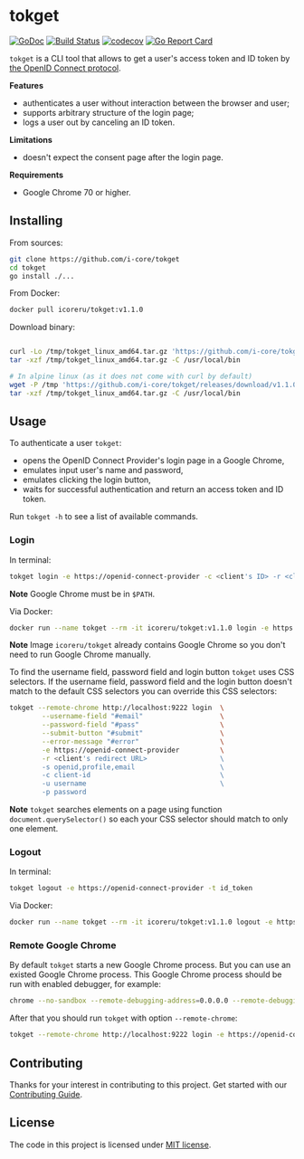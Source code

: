 # tokget

[![GoDoc][doc-img]][doc] [![Build Status][build-img]][build] [![codecov][codecov-img]][codecov] [![Go Report Card][goreport-img]][goreport]

`tokget` is a CLI tool that allows to get a user's access token and ID token by [the OpenID Connect protocol][oidc-spec-core].

**Features**

- authenticates a user without interaction between the browser and user;
- supports arbitrary structure of the login page;
- logs a user out by canceling an ID token.

**Limitations**

- doesn't expect the consent page after the login page.

**Requirements**

- Google Chrome 70 or higher.

## Installing

From sources:

```bash
git clone https://github.com/i-core/tokget
cd tokget
go install ./...
```

From Docker:

```bash
docker pull icoreru/tokget:v1.1.0
```

Download binary:

```bash

curl -Lo /tmp/tokget_linux_amd64.tar.gz 'https://github.com/i-core/tokget/releases/download/v1.1.0/tokget_linux_amd64.tar.gz'
tar -xzf /tmp/tokget_linux_amd64.tar.gz -C /usr/local/bin

# In alpine linux (as it does not come with curl by default)
wget -P /tmp 'https://github.com/i-core/tokget/releases/download/v1.1.0/tokget_linux_amd64.tar.gz'
tar -xzf /tmp/tokget_linux_amd64.tar.gz -C /usr/local/bin
```

## Usage

To authenticate a user `tokget`:
- opens the OpenID Connect Provider's login page in a Google Chrome,
- emulates input user's name and password,
- emulates clicking the login button,
- waits for successful authentication and return an access token and ID token.

Run `tokget -h` to see a list of available commands.

### Login

In terminal:

```bash
tokget login -e https://openid-connect-provider -c <client's ID> -r <client's redirect URL> -s openid,profile,email -u username --pwd-std
```

**Note** Google Chrome must be in `$PATH`.

Via Docker:


```bash
docker run --name tokget --rm -it icoreru/tokget:v1.1.0 login -e https://openid-connect-provider -c <client ID> -r <client's redirect URL> -s openid,profile,email -u username -pwd-stdin
```

**Note** Image `icoreru/tokget` already contains Google Chrome so you don't need to run Google Chrome manually.

To find the username field, password field and login button `tokget` uses CSS selectors.
If the username field, password field and the login button doesn't match to the default CSS selectors
you can override this CSS selectors:

```bash
tokget --remote-chrome http://localhost:9222 login  \
        --username-field "#email"                   \
        --password-field "#pass"                    \
        --submit-button "#submit"                   \
        --error-message "#error"                    \
        -e https://openid-connect-provider          \
        -r <client's redirect URL>                  \
        -s openid,profile,email                     \
        -c client-id                                \
        -u username                                 \
        -p password
```

**Note** `tokget` searches elements on a page using function `document.querySelector()`
so each your CSS selector should match to only one element.

### Logout

In terminal:

```bash
tokget logout -e https://openid-connect-provider -t id_token
```

Via Docker:


```bash
docker run --name tokget --rm -it icoreru/tokget:v1.1.0 logout -e https://openid-connect-provider  -t id_token
```

### Remote Google Chrome

By default `tokget` starts a new Google Chrome process. But you can use an existed Google Chrome process.
This Google Chrome process should be run with enabled debugger, for example:

```bash
chrome --no-sandbox --remote-debugging-address=0.0.0.0 --remote-debugging-port=9222
```

After that you should run `tokget` with option `--remote-chrome`:

```bash
tokget --remote-chrome http://localhost:9222 login -e https://openid-connect-provider -c client-id -u username -p password
```

## Contributing

Thanks for your interest in contributing to this project.
Get started with our [Contributing Guide][contrib].

## License

The code in this project is licensed under [MIT license][license].

[doc-img]: https://godoc.org/github.com/i-core/tokget?status.svg
[doc]: https://godoc.org/github.com/i-core/tokget

[build-img]: https://travis-ci.com/i-core/tokget.svg?branch=master
[build]: https://travis-ci.com/i-core/tokget

[codecov-img]: https://codecov.io/gh/i-core/tokget/branch/master/graph/badge.svg
[codecov]: https://codecov.io/gh/i-core/tokget

[goreport-img]: https://goreportcard.com/badge/github.com/i-core/tokget
[goreport]: https://goreportcard.com/report/github.com/i-core/tokget

[contrib]: https://github.com/i-core/.github/blob/master/CONTRIBUTING.md
[license]: LICENSE

[oidc-spec-core]: https://openid.net/specs/openid-connect-core-1_0.html